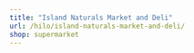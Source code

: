 ```yaml
---
title: "Island Naturals Market and Deli"
url: /hilo/island-naturals-market-and-deli/
shop: supermarket
---
```

